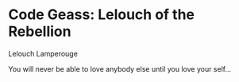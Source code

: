 # Code Geass: Lelouch of the Rebellion

Lelouch Lamperouge

You will never be able to love anybody else until you love your self...